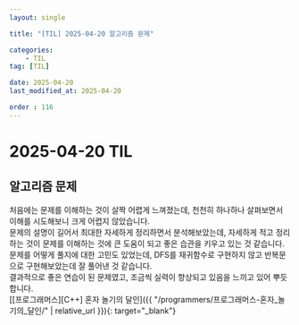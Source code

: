```yaml
---
layout: single

title: "[TIL] 2025-04-20 알고리즘 문제"

categories:
    - TIL
tag: [TIL]

date: 2025-04-20
last_modified_at: 2025-04-20

order : 116
---
```


# 2025-04-20 TIL

## 알고리즘 문제

처음에는 문제를 이해하는 것이 살짝 어렵게 느껴졌는데, 천천히 하나하나 살펴보면서 이해를 시도해보니 크게 어렵지 않았습니다.  
문제의 설명이 길어서 최대한 자세하게 정리하면서 분석해보았는데, 자세하게 적고 정리하는 것이 문제를 이해하는 것에 큰 도움이 되고 좋은 습관을 키우고 있는 것 같습니다.  
문제를 어떻게 풀지에 대한 고민도 있었는데, DFS를 재귀함수로 구현하지 않고 반복문으로 구현해보았는데 잘 풀어낸 것 같습니다.  
결과적으로 좋은 연습이 된 문제였고, 조금씩 실력이 향상되고 있음을 느끼고 있어 뿌듯합니다.  
[[프로그래머스][C++] 혼자 놀기의 달인]({{ "/programmers/프로그래머스-혼자_놀기의_달인/" | relative_url }}){: target="_blank"}


